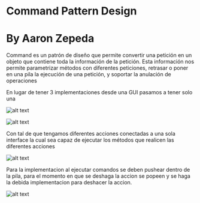 # Command Pattern Design
# By Aaron Zepeda


Command es un patrón de diseño que permite convertir una petición en un objeto que contiene toda la información de la petición. Esta información nos permite parametrizar métodos con diferentes peticiones, retrasar o poner en una pila la ejecución de una petición, y soportar la anulación de operaciones

En lugar de tener 3 implementaciones desde una GUI pasamos a tener solo una

![alt text](https://refactoring.guru/images/patterns/diagrams/command/solution1-en.png)

![alt text](https://refactoring.guru/images/patterns/diagrams/command/solution2-en.png)



Con tal de que tengamos diferentes acciones conectadas a una sola interface la cual sea capaz de ejecutar los métodos que realicen las diferentes acciones

![alt text](https://refactoring.guru/images/patterns/diagrams/command/solution3.png)






Para la implementacion al ejecutar comandos se deben pushear dentro de la pila, para el momento en que se deshaga la accion se popeen y se haga la debida implementacion para deshacer la accion.

![alt text](https://refactoring.guru/images/patterns/diagrams/command/structure.png)

